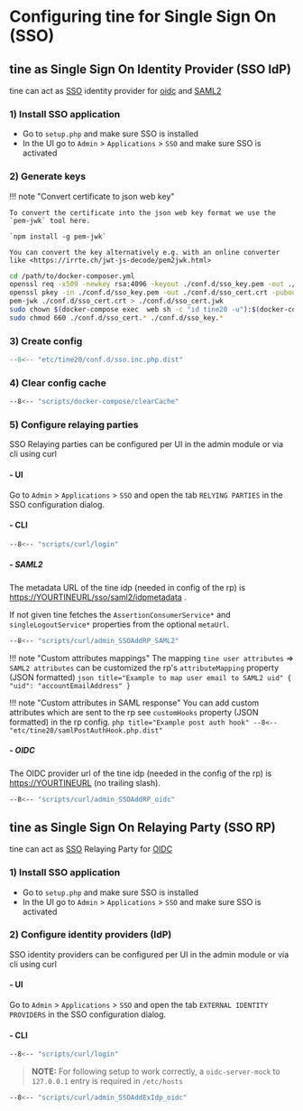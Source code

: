 # Configuring tine for Single Sign On (SSO)
## tine as Single Sign On Identity Provider (SSO IdP)

tine can act as [SSO](https://en.wikipedia.org/wiki/Single_sign-on) identity provider for [oidc](https://openid.net/connect/) and [SAML2](https://en.wikipedia.org/wiki/SAML_2.0)

### 1) Install SSO application
* Go to `setup.php` and make sure SSO is installed
* In the UI go to `Admin` > `Applications` > `SSO` and make sure SSO is activated


### 2) Generate keys

!!! note "Convert certificate to json web key"

    To convert the certificate into the json web key format we use the `pem-jwk` tool here.

    `npm install -g pem-jwk`

    You can convert the key alternatively e.g. with an online converter like <https://irrte.ch/jwt-js-decode/pem2jwk.html>

~~~ sh
cd /path/to/docker-composer.yml
openssl req -x509 -newkey rsa:4096 -keyout ./conf.d/sso_key.pem -out ./conf.d/sso_cert.pem -days 730 -nodes -subj '/CN=tine-sso'
openssl pkey -in ./conf.d/sso_key.pem -out ./conf.d/sso_cert.crt -pubout
pem-jwk ./conf.d/sso_cert.crt > ./conf.d/sso_cert.jwk
sudo chown $(docker-compose exec  web sh -c "id tine20 -u"):$(docker-compose exec  web sh -c "id tine20 -g") ./conf.d/sso_*
sudo chmod 660 ./conf.d/sso_cert.* ./conf.d/sso_key.*
~~~

### 3) Create config

``` php title="./conf.d/sso.inc.php"
--8<-- "etc/tine20/conf.d/sso.inc.php.dist"
```

### 4) Clear config cache

``` sh title=""
--8<-- "scripts/docker-compose/clearCache"
```

### 5) Configure relaying parties
SSO Relaying parties can be configured per UI in the admin module or via cli using curl

#### - UI
Go to `Admin` > `Applications` > `SSO` and open the tab `RELYING PARTIES` in the SSO configuration dialog.

#### - CLI
``` sh title="Login"
--8<-- "scripts/curl/login"
```

##### - SAML2
The metadata URL of the tine idp (needed in config of the rp) is <https://YOURTINEURL/sso/saml2/idpmetadata> .

If not given tine fetches the `AssertionConsumerService*` and `singleLogoutService*` properties from the optional `metaUrl`.
``` sh title="Add SAML2 RP"
--8<-- "scripts/curl/admin_SSOAddRP_SAML2"
```
!!! note "Custom attributes mappings"
    The mapping `tine user attributes` => `SAML2 attributes` can be customized the rp's `attributeMapping` property (JSON formatted)
    ``` json title="Example to map user email to SAML2 uid"
    {
        "uid": "accountEmailAddress"
    }
    ```

!!! note "Custom attributes in SAML response"
    You can add custom attributes which are sent to the rp see `customHooks` property (JSON formatted) in the rp config.
    ``` php title="Example post auth hook"
    --8<-- "etc/tine20/samlPostAuthHook.php.dist"
    ```

##### - OIDC
The OIDC provider url of the tine idp (needed in the config of the rp) is <https://YOURTINEURL> (no trailing slash). 
``` sh title="Add OIDC RP"
--8<-- "scripts/curl/admin_SSOAddRP_oidc"
```

## tine as Single Sign On Relaying Party (SSO RP)

tine can act as [SSO](https://en.wikipedia.org/wiki/Single_sign-on) Relaying Party for [OIDC](https://openid.net/connect/)

### 1) Install SSO application
* Go to `setup.php` and make sure SSO is installed
* In the UI go to `Admin` > `Applications` > `SSO` and make sure SSO is activated

### 2) Configure identity providers (IdP)
SSO identity providers can be configured per UI in the admin module or via cli using curl

#### - UI
Go to `Admin` > `Applications` > `SSO` and open the tab `EXTERNAL IDENTITY PROVIDERS` in the SSO configuration dialog.

#### - CLI
``` sh title="Login"
--8<-- "scripts/curl/login"
```
> **NOTE:**
> For following setup to work correctly, a `oidc-server-mock` to `127.0.0.1` entry is required in `/etc/hosts`


``` sh title="Add foreign mock IDP"
--8<-- "scripts/curl/admin_SSOAddExIdp_oidc"
```